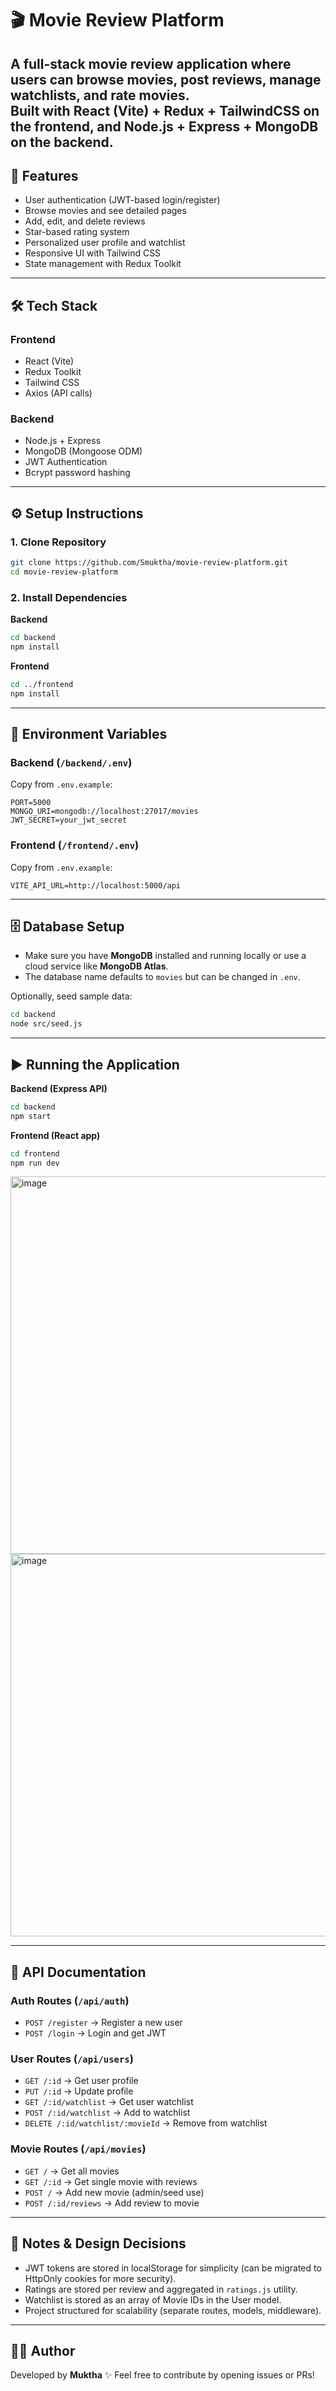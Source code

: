 # 🎬 Movie Review Platform

A full-stack movie review application where users can browse movies, post reviews, manage watchlists, and rate movies.  
Built with **React (Vite) + Redux + TailwindCSS** on the frontend, and **Node.js + Express + MongoDB** on the backend. 
---

## 🚀 Features
- User authentication (JWT-based login/register)
- Browse movies and see detailed pages
- Add, edit, and delete reviews
- Star-based rating system
- Personalized user profile and watchlist
- Responsive UI with Tailwind CSS
- State management with Redux Toolkit

---

## 🛠️ Tech Stack
### Frontend
- React (Vite)
- Redux Toolkit
- Tailwind CSS
- Axios (API calls)

### Backend
- Node.js + Express
- MongoDB (Mongoose ODM)
- JWT Authentication
- Bcrypt password hashing

---

## ⚙️ Setup Instructions

### 1. Clone Repository
```bash
git clone https://github.com/Smuktha/movie-review-platform.git
cd movie-review-platform
````

### 2. Install Dependencies

**Backend**

```bash
cd backend
npm install
```

**Frontend**

```bash
cd ../frontend
npm install
```

---

## 🔑 Environment Variables

### Backend (`/backend/.env`)

Copy from `.env.example`:

```
PORT=5000
MONGO_URI=mongodb://localhost:27017/movies
JWT_SECRET=your_jwt_secret
```

### Frontend (`/frontend/.env`)

Copy from `.env.example`:

```
VITE_API_URL=http://localhost:5000/api
```

---

## 🗄️ Database Setup

* Make sure you have **MongoDB** installed and running locally or use a cloud service like **MongoDB Atlas**.
* The database name defaults to `movies` but can be changed in `.env`.

Optionally, seed sample data:

```bash
cd backend
node src/seed.js
```

---

## ▶️ Running the Application

**Backend (Express API)**

```bash
cd backend
npm start
```

**Frontend (React app)**

```bash
cd frontend
npm run dev
```

<img width="1280" height="604" alt="image" src="https://github.com/user-attachments/assets/c252a000-eaee-45f7-91e8-cb6ffb4062c9" />
<img width="1280" height="612" alt="image" src="https://github.com/user-attachments/assets/9028779f-646d-44c2-9f70-64cbeb441f36" />


---

## 📖 API Documentation

### Auth Routes (`/api/auth`)

* `POST /register` → Register a new user
* `POST /login` → Login and get JWT

### User Routes (`/api/users`)

* `GET /:id` → Get user profile
* `PUT /:id` → Update profile
* `GET /:id/watchlist` → Get user watchlist
* `POST /:id/watchlist` → Add to watchlist
* `DELETE /:id/watchlist/:movieId` → Remove from watchlist

### Movie Routes (`/api/movies`)

* `GET /` → Get all movies
* `GET /:id` → Get single movie with reviews
* `POST /` → Add new movie (admin/seed use)
* `POST /:id/reviews` → Add review to movie

---

## 📌 Notes & Design Decisions

* JWT tokens are stored in localStorage for simplicity (can be migrated to HttpOnly cookies for more security).
* Ratings are stored per review and aggregated in `ratings.js` utility.
* Watchlist is stored as an array of Movie IDs in the User model.
* Project structured for scalability (separate routes, models, middleware).

---

## 👨‍💻 Author

Developed by **Muktha** ✨
Feel free to contribute by opening issues or PRs!
```
